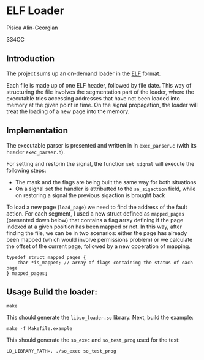 # ELF Loader

Pisica Alin-Georgian

334CC


## Introduction
The project sums up an on-demand loader in the [ELF](https://en.wikipedia.org/wiki/Executable_and_Linkable_Format) format. 

Each file is made up of one ELF header, followed by file date. This way of structuring the file involves the segmentation part of the loader, where the executable tries accessing addresses that have not been loaded into memory at the given point in time. On the signal propagation, the loader will treat the loading of a new page into the memory.

## Implementation

The executable parser is presented and written in in `exec_parser.c` (with its header `exec_parser.h`).

For setting and restorin the signal, the function `set_signal` will execute the following steps:
- The mask and the flags are being built the same way for both situations
- On a signal set the handler is attributted to the `sa_sigaction` field, while on restoring a signal the previous sigaction is brought back

To load a new page (`load_page`) we need to find the address of the fault action. For each segment, I used a new struct defined as `mapped_pages` (presented down below) that contains a flag array defining if the page indexed at a given position has been mapped or not. In this way, after finding the file, we can be in two scenarios: either the page has already been mapped (which would involve permissions problem) or we calculate the offset of the current page, followed by a new opperation of mapping.

```
typedef struct mapped_pages {
	char *is_mapped; // array of flags containing the status of each page
} mapped_pages;
```

## Usage Build the loader:
```
make
```

This should generate the `libso_loader.so` library. Next, build the example:

```
make -f Makefile.example
```

This should generate the `so_exec` and `so_test_prog` used for the test:

```
LD_LIBRARY_PATH=. ./so_exec so_test_prog
```
